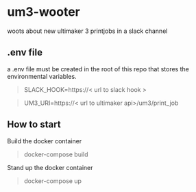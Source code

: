 # um3-wooter
woots about new ultimaker 3 printjobs in a slack channel


## .env file
a .env file must be created in the root of this repo that stores the environmental variables.
> SLACK_HOOK=https://< url to slack hook >

> UM3_URI=https://< url to ultimaker api>/um3/print_job

## How to start
Build the docker container
> docker-compose build

Stand up the docker container
> docker-compose up